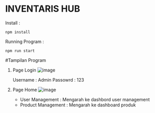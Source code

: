 # INVENTARIS HUB

Install :
```
npm install
```
Running Program :
```
npm run start
```

#Tampilan Program

1. Page Login
   ![image](https://github.com/user-attachments/assets/67bb32ba-094d-4c72-bd44-86081f1664d2)

   Username : Admin
   Passowrd : 123

3. Page Home
   ![image](https://github.com/user-attachments/assets/ef3ed8c2-f71f-463c-a750-9e4100776b15)

   - User Management : Mengarah ke dashbord user management
   - Product Management : Mengarah ke dashboard produk


